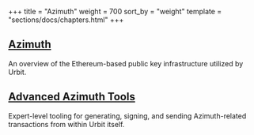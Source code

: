+++
title = "Azimuth"
weight = 700
sort_by = "weight"
template = "sections/docs/chapters.html"
+++


## [Azimuth](@/docs/azimuth/azimuth.md)

An overview of the Ethereum-based public key infrastructure utilized by Urbit.

## [Advanced Azimuth Tools](@/docs/azimuth/advanced-azimuth-tools.md)

Expert-level tooling for generating, signing, and sending Azimuth-related
transactions from within Urbit itself.
